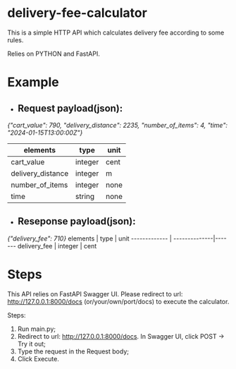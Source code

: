 # delivery-fee-calculator
This is a simple HTTP API which calculates delivery fee according to some rules. 

Relies on PYTHON and FastAPI. 
# Example #
* ## Request payload(json):
_{"cart_value": 790, "delivery_distance": 2235, "number_of_items": 4, "time": "2024-01-15T13:00:00Z"}_

  elements      | type          | unit
  ------------- | --------------|-------
  cart_value    | integer       | cent
  delivery_distance| integer | m
  number_of_items  | integer | none
  time          | string | none
* ## Reseponse payload(json):
_{"delivery_fee": 710}_
  elements      | type          | unit
  ------------- | --------------|-------
  delivery_fee  | integer       | cent
 # Steps #
This API relies on FastAPI Swagger UI. Please redirect to url: http://127.0.0.1:8000/docs (or/your/own/port/docs) to execute the calculator. 

Steps: 
1. Run main.py;
2. Redirect to url: http://127.0.0.1:8000/docs. In Swagger UI, click POST  -> Try it out; 
3. Type the request in the Request body;   
4. Click Execute.
